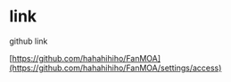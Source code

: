 # link

github link

[https://github.com/hahahihiho/FanMOA](https://github.com/hahahihiho/FanMOA/settings/access)